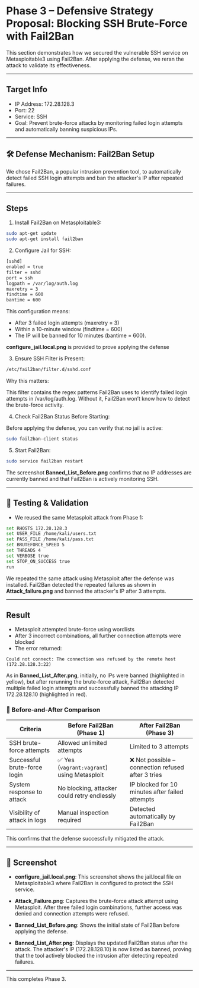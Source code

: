 ﻿# Phase 3 – Defensive Strategy Proposal: Blocking SSH Brute-Force with Fail2Ban


This section demonstrates how we secured the vulnerable SSH service on Metasploitable3 using Fail2Ban. After applying the defense, we reran the attack to validate its effectiveness.

---

## Target Info

- IP Address: 172.28.128.3
- Port: 22
- Service: SSH
- Goal: Prevent brute-force attacks by monitoring failed login attempts and automatically banning suspicious IPs.

---

## 🛠 Defense Mechanism: Fail2Ban Setup

We chose Fail2Ban, a popular intrusion prevention tool, to automatically detect failed SSH login attempts and ban the attacker's IP after repeated failures.

---

## Steps

1. Install Fail2Ban on Metasploitable3:

```bash
sudo apt-get update
sudo apt-get install fail2ban
```

2. Configure Jail for SSH:

```bash
[sshd]
enabled = true
filter = sshd
port = ssh
logpath = /var/log/auth.log
maxretry = 3
findtime = 600
bantime = 600
```
This configuration means:

- After 3 failed login attempts (maxretry = 3)
- Within a 10-minute window (findtime = 600)
- The IP will be banned for 10 minutes (bantime = 600).


**configure_jail.local.png** is provided to prove applying the defense 


3. Ensure SSH Filter is Present:

```bash
/etc/fail2ban/filter.d/sshd.conf
```
Why this matters:

This filter contains the regex patterns Fail2Ban uses to identify failed login attempts in /var/log/auth.log.
Without it, Fail2Ban won’t know how to detect the brute-force activity.

4. Check Fail2Ban Status Before Starting:

Before applying the defense, you can verify that no jail is active:

```bash
sudo fail2ban-client status
```


5. Start Fail2Ban:

```bash
sudo service fail2ban restart
```
The screenshot **Banned_List_Before.png** confirms that no IP addresses are currently banned and that Fail2Ban is actively monitoring SSH.

---

## 🔁 Testing & Validation

- We reused the same Metasploit attack from Phase 1:

```bash
set RHOSTS 172.28.128.3
set USER_FILE /home/kali/users.txt
set PASS_FILE /home/kali/pass.txt
set BRUTEFORCE_SPEED 5
set THREADS 4
set VERBOSE true
set STOP_ON_SUCCESS true
run
```

We repeated the same attack using Metasploit after the defense was installed. Fail2Ban detected the repeated failures as shown in **Attack_failure.png** and banned the attacker's IP after 3 attempts.

---

## Result

- Metasploit attempted brute-force using wordlists
- After 3 incorrect combinations, all further connection attempts were blocked
- The error returned:
  
```
Could not connect: The connection was refused by the remote host (172.28.128.3:22)
```

As in **Banned_List_After.png**, initially, no IPs were banned (highlighted in yellow), but after rerunning the brute-force attack, Fail2Ban detected multiple failed login attempts and successfully banned the attacking IP 172.28.128.10 (highlighted in red).

### 🔄 Before-and-After Comparison

| **Criteria**                    | **Before Fail2Ban (Phase 1)**                          | **After Fail2Ban (Phase 3)**                          |
|---------------------------------|--------------------------------------------------------|--------------------------------------------------------|
| SSH brute-force attempts        | Allowed unlimited attempts                            | Limited to 3 attempts                                  |
| Successful brute-force login    | ✅ Yes (`vagrant:vagrant`) using Metasploit            | ❌ Not possible – connection refused after 3 tries     |
| System response to attack       | No blocking, attacker could retry endlessly           | IP blocked for 10 minutes after failed attempts        |
| Visibility of attack in logs    | Manual inspection required                            | Detected automatically by Fail2Ban                    |

This confirms that the defense successfully mitigated the attack.

---

## 📸 Screenshot
- **configure_jail.local.png**: This screenshot shows the jail.local file on Metasploitable3 where Fail2Ban is configured to protect the SSH service.
  
- **Attack_Failure.png**: Captures the brute-force attack attempt using Metasploit. After three failed login combinations, further access was denied and connection attempts were refused.
  
- **Banned_List_Before.png**: Shows the initial state of Fail2Ban before applying the defense.
  
- **Banned_List_After.png**: Displays the updated Fail2Ban status after the attack. The attacker's IP (172.28.128.10) is now listed as banned, proving that the tool actively blocked the intrusion after detecting repeated failures.





---

This completes Phase 3.
